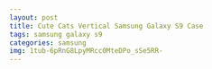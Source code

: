 ```yaml
---
layout: post
title: Cute Cats Vertical Samsung Galaxy S9 Case
tags: samsung galaxy s9
categories: samsung
img: 1tub-6pRnG8LpyMRcc0MteDPo_sSe5RR-
---
```

